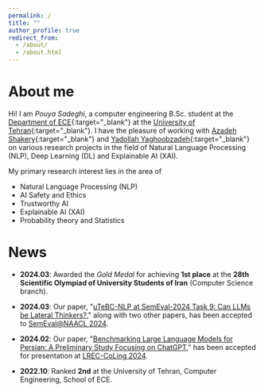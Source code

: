```yaml
---
permalink: /
title: ""
author_profile: true
redirect_from: 
  - /about/
  - /about.html
---
```


About me
======
Hi!
I am *Pouya Sadeghi*, a computer engineering B.Sc. student at the 
[Department of ECE](https://ece.ut.ac.ir/en/ece){:target="_blank"} at the [University of Tehran](https://ut.ac.ir/en){:target="_blank"}.
I have the pleasure of working with [Azadeh Shakery](https://ece.ut.ac.ir/en/~shakery){:target="_blank"} and
[Yadollah Yaghoobzadeh](https://yyaghoobzadeh.github.io/){:target="_blank"} on various research projects in the field of Natural Language Processing (NLP),
Deep Learning (DL) and Explainable AI (XAI).


My primary research interest lies in the area of
- Natural Language Processing (NLP)
- AI Safety and Ethics
- Trustworthy AI
- Explainable AI (XAI)
- Probability theory and Statistics


News
======

- **2024.03**: Awarded the _Gold Medal_ for achieving **1st place** at the **28th Scientific Olympiad of University Students of Iran** (Computer Science branch).

- **2024.03**: Our paper, "[uTeBC-NLP at SemEval-2024 Task 9: Can LLMs be Lateral Thinkers?](https://aclanthology.org/2024.semeval-1.251/)," along with two other papers, has been accepted to [SemEval@NAACL 2024](https://semeval.github.io/SemEval2024/).

- **2024.02**: Our paper, "[Benchmarking Large Language Models for Persian: A Preliminary Study Focusing on ChatGPT](https://aclanthology.org/2024.lrec-main.197/)," has been accepted for presentation at [LREC-CoLing 2024](https://lrec-coling-2024.org/).

- **2022.10**: Ranked **2nd** at the University of Tehran, Computer Engineering, School of ECE.
